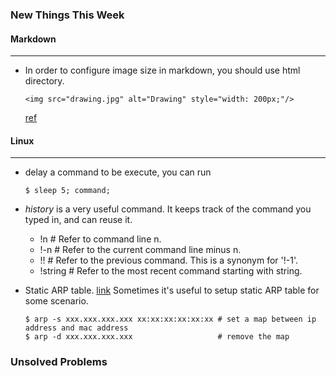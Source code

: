 ### New Things This Week

#### Markdown
------
* In order to configure image size in markdown, you should use html directory.
  ```
  <img src="drawing.jpg" alt="Drawing" style="width: 200px;"/>
  ```
  [ref](http://stackoverflow.com/questions/14675913/how-to-change-image-size-markdown)

#### Linux
------
* delay a command to be execute, you can run
    ```
    $ sleep 5; command;
    ```

* *history* is a very useful command. It keeps track of the command you typed in, and can reuse it.
    * !n       # Refer to command line n.
    * !-n      # Refer to the current command line minus n.
    * !!       # Refer to the previous command. This is a synonym for '!-1'.
    * !string  # Refer to the most recent command starting with string.

* Static ARP table. [link](http://xmodulo.com/how-to-add-or-remove-static-arp-entry-on-linux.html)
    Sometimes it's useful to setup static ARP table for some scenario.
    ```
    $ arp -s xxx.xxx.xxx.xxx xx:xx:xx:xx:xx:xx # set a map between ip address and mac address
    $ arp -d xxx.xxx.xxx.xxx                   # remove the map

### Unsolved Problems
